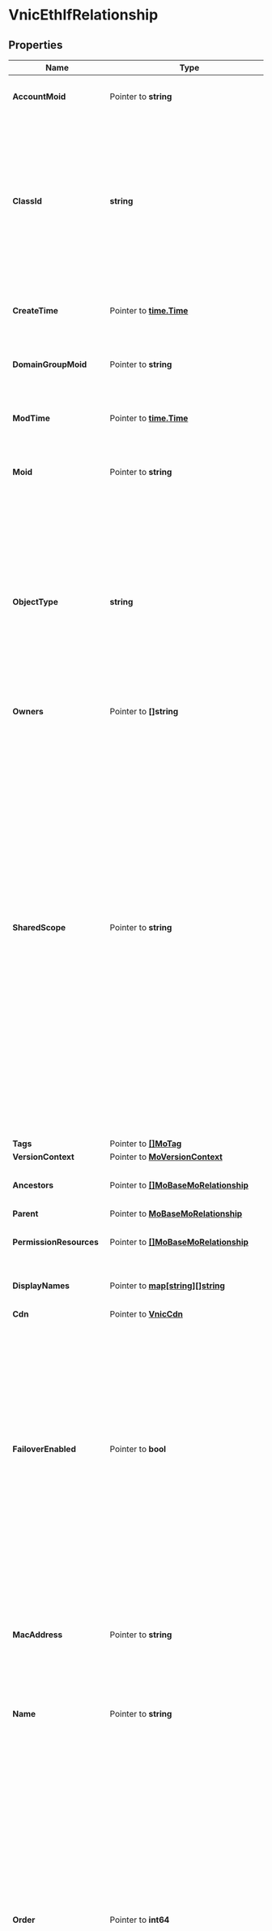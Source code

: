 # VnicEthIfRelationship

## Properties

Name | Type | Description | Notes
------------ | ------------- | ------------- | -------------
**AccountMoid** | Pointer to **string** | The Account ID for this managed object. | [optional] [readonly] 
**ClassId** | **string** | The concrete type of this complex type. Its value must be the same as the &#39;objectType&#39; property. The OpenAPI document references this property as a discriminator value. | [readonly] 
**CreateTime** | Pointer to [**time.Time**](time.Time.md) | The time when this managed object was created. | [optional] [readonly] 
**DomainGroupMoid** | Pointer to **string** | The DomainGroup ID for this managed object. | [optional] [readonly] 
**ModTime** | Pointer to [**time.Time**](time.Time.md) | The time when this managed object was last modified. | [optional] [readonly] 
**Moid** | Pointer to **string** | The unique identifier of this Managed Object instance. | [optional] 
**ObjectType** | **string** | The fully-qualified type of this managed object, i.e. the class name. This property is optional. The ObjectType is implied from the URL path. If specified, the value of objectType must match the class name specified in the URL path. | [readonly] 
**Owners** | Pointer to **[]string** |  | [optional] 
**SharedScope** | Pointer to **string** | Intersight provides pre-built workflows, tasks and policies to end users through global catalogs. Objects that are made available through global catalogs are said to have a &#39;shared&#39; ownership. Shared objects are either made globally available to all end users or restricted to end users based on their license entitlement. Users can use this property to differentiate the scope (global or a specific license tier) to which a shared MO belongs. | [optional] [readonly] 
**Tags** | Pointer to [**[]MoTag**](mo.Tag.md) |  | [optional] 
**VersionContext** | Pointer to [**MoVersionContext**](mo.VersionContext.md) |  | [optional] 
**Ancestors** | Pointer to [**[]MoBaseMoRelationship**](mo.BaseMo.Relationship.md) | An array of relationships to moBaseMo resources. | [optional] [readonly] 
**Parent** | Pointer to [**MoBaseMoRelationship**](mo.BaseMo.Relationship.md) |  | [optional] 
**PermissionResources** | Pointer to [**[]MoBaseMoRelationship**](mo.BaseMo.Relationship.md) | An array of relationships to moBaseMo resources. | [optional] [readonly] 
**DisplayNames** | Pointer to [**map[string][]string**](array.md) | a map of display names for a resource. | [optional] [readonly] 
**Cdn** | Pointer to [**VnicCdn**](vnic.Cdn.md) |  | [optional] 
**FailoverEnabled** | Pointer to **bool** | Setting this to true esnures that the traffic failsover from one uplink to another auotmatically in case of an uplink failure. It is applicable for Cisco VIC adapters only which are connected to Fabric Interconnect cluster. The uplink if specified determines the primary uplink in case of a failover. | [optional] 
**MacAddress** | Pointer to **string** | The MAC address that is assigned to the vnic based on the MAC pool that has been assigned to the LAN Connectivity Policy. | [optional] [readonly] 
**Name** | Pointer to **string** | Name of the virtual ethernet interface. | [optional] 
**Order** | Pointer to **int64** | The order in which the virtual interface is brought up. The order assigned to an interface should be unique for all the Ethernet and Fibre-Channel interfaces on each PCI link on a VIC adapter. The maximum value of PCI order is limited by the number of virtual interfaces (Ethernet and Fibre-Channel) on each PCI link on a VIC adapter. All VIC adapters have a single PCI link except VIC 1385 which has two. | [optional] 
**Placement** | Pointer to [**VnicPlacementSettings**](vnic.PlacementSettings.md) |  | [optional] 
**StandbyVifId** | Pointer to **int64** | The Standby VIF Id is applicable for failover enabled vNICS. It should be the same as the channel number of the standby vethernet created on switch in order to set up the standby data path. | [optional] [readonly] 
**UsnicSettings** | Pointer to [**VnicUsnicSettings**](vnic.UsnicSettings.md) |  | [optional] 
**VifId** | Pointer to **int64** | The Vif Id should be same as the channel number of the vethernet created on switch in order to set up the data path. The property is applicable only for FI attached servers where a vethernet is created on the switch for every vNIC. | [optional] [readonly] 
**VmqSettings** | Pointer to [**VnicVmqSettings**](vnic.VmqSettings.md) |  | [optional] 
**EthAdapterPolicy** | Pointer to [**VnicEthAdapterPolicyRelationship**](vnic.EthAdapterPolicy.Relationship.md) |  | [optional] 
**EthNetworkPolicy** | Pointer to [**VnicEthNetworkPolicyRelationship**](vnic.EthNetworkPolicy.Relationship.md) |  | [optional] 
**EthQosPolicy** | Pointer to [**VnicEthQosPolicyRelationship**](vnic.EthQosPolicy.Relationship.md) |  | [optional] 
**LanConnectivityPolicy** | Pointer to [**VnicLanConnectivityPolicyRelationship**](vnic.LanConnectivityPolicy.Relationship.md) |  | [optional] 
**LcpVnic** | Pointer to [**VnicEthIfRelationship**](vnic.EthIf.Relationship.md) |  | [optional] 
**MacLease** | Pointer to [**MacpoolLeaseRelationship**](macpool.Lease.Relationship.md) |  | [optional] 
**MacPool** | Pointer to [**MacpoolPoolRelationship**](macpool.Pool.Relationship.md) |  | [optional] 
**Profile** | Pointer to [**PolicyAbstractConfigProfileRelationship**](policy.AbstractConfigProfile.Relationship.md) |  | [optional] 
**SpVnics** | Pointer to [**[]VnicEthIfRelationship**](vnic.EthIf.Relationship.md) | An array of relationships to vnicEthIf resources. | [optional] 

## Methods

### NewVnicEthIfRelationship

`func NewVnicEthIfRelationship(classId string, objectType string, ) *VnicEthIfRelationship`

NewVnicEthIfRelationship instantiates a new VnicEthIfRelationship object
This constructor will assign default values to properties that have it defined,
and makes sure properties required by API are set, but the set of arguments
will change when the set of required properties is changed

### NewVnicEthIfRelationshipWithDefaults

`func NewVnicEthIfRelationshipWithDefaults() *VnicEthIfRelationship`

NewVnicEthIfRelationshipWithDefaults instantiates a new VnicEthIfRelationship object
This constructor will only assign default values to properties that have it defined,
but it doesn't guarantee that properties required by API are set

### GetAccountMoid

`func (o *VnicEthIfRelationship) GetAccountMoid() string`

GetAccountMoid returns the AccountMoid field if non-nil, zero value otherwise.

### GetAccountMoidOk

`func (o *VnicEthIfRelationship) GetAccountMoidOk() (*string, bool)`

GetAccountMoidOk returns a tuple with the AccountMoid field if it's non-nil, zero value otherwise
and a boolean to check if the value has been set.

### SetAccountMoid

`func (o *VnicEthIfRelationship) SetAccountMoid(v string)`

SetAccountMoid sets AccountMoid field to given value.

### HasAccountMoid

`func (o *VnicEthIfRelationship) HasAccountMoid() bool`

HasAccountMoid returns a boolean if a field has been set.

### GetClassId

`func (o *VnicEthIfRelationship) GetClassId() string`

GetClassId returns the ClassId field if non-nil, zero value otherwise.

### GetClassIdOk

`func (o *VnicEthIfRelationship) GetClassIdOk() (*string, bool)`

GetClassIdOk returns a tuple with the ClassId field if it's non-nil, zero value otherwise
and a boolean to check if the value has been set.

### SetClassId

`func (o *VnicEthIfRelationship) SetClassId(v string)`

SetClassId sets ClassId field to given value.


### GetCreateTime

`func (o *VnicEthIfRelationship) GetCreateTime() time.Time`

GetCreateTime returns the CreateTime field if non-nil, zero value otherwise.

### GetCreateTimeOk

`func (o *VnicEthIfRelationship) GetCreateTimeOk() (*time.Time, bool)`

GetCreateTimeOk returns a tuple with the CreateTime field if it's non-nil, zero value otherwise
and a boolean to check if the value has been set.

### SetCreateTime

`func (o *VnicEthIfRelationship) SetCreateTime(v time.Time)`

SetCreateTime sets CreateTime field to given value.

### HasCreateTime

`func (o *VnicEthIfRelationship) HasCreateTime() bool`

HasCreateTime returns a boolean if a field has been set.

### GetDomainGroupMoid

`func (o *VnicEthIfRelationship) GetDomainGroupMoid() string`

GetDomainGroupMoid returns the DomainGroupMoid field if non-nil, zero value otherwise.

### GetDomainGroupMoidOk

`func (o *VnicEthIfRelationship) GetDomainGroupMoidOk() (*string, bool)`

GetDomainGroupMoidOk returns a tuple with the DomainGroupMoid field if it's non-nil, zero value otherwise
and a boolean to check if the value has been set.

### SetDomainGroupMoid

`func (o *VnicEthIfRelationship) SetDomainGroupMoid(v string)`

SetDomainGroupMoid sets DomainGroupMoid field to given value.

### HasDomainGroupMoid

`func (o *VnicEthIfRelationship) HasDomainGroupMoid() bool`

HasDomainGroupMoid returns a boolean if a field has been set.

### GetModTime

`func (o *VnicEthIfRelationship) GetModTime() time.Time`

GetModTime returns the ModTime field if non-nil, zero value otherwise.

### GetModTimeOk

`func (o *VnicEthIfRelationship) GetModTimeOk() (*time.Time, bool)`

GetModTimeOk returns a tuple with the ModTime field if it's non-nil, zero value otherwise
and a boolean to check if the value has been set.

### SetModTime

`func (o *VnicEthIfRelationship) SetModTime(v time.Time)`

SetModTime sets ModTime field to given value.

### HasModTime

`func (o *VnicEthIfRelationship) HasModTime() bool`

HasModTime returns a boolean if a field has been set.

### GetMoid

`func (o *VnicEthIfRelationship) GetMoid() string`

GetMoid returns the Moid field if non-nil, zero value otherwise.

### GetMoidOk

`func (o *VnicEthIfRelationship) GetMoidOk() (*string, bool)`

GetMoidOk returns a tuple with the Moid field if it's non-nil, zero value otherwise
and a boolean to check if the value has been set.

### SetMoid

`func (o *VnicEthIfRelationship) SetMoid(v string)`

SetMoid sets Moid field to given value.

### HasMoid

`func (o *VnicEthIfRelationship) HasMoid() bool`

HasMoid returns a boolean if a field has been set.

### GetObjectType

`func (o *VnicEthIfRelationship) GetObjectType() string`

GetObjectType returns the ObjectType field if non-nil, zero value otherwise.

### GetObjectTypeOk

`func (o *VnicEthIfRelationship) GetObjectTypeOk() (*string, bool)`

GetObjectTypeOk returns a tuple with the ObjectType field if it's non-nil, zero value otherwise
and a boolean to check if the value has been set.

### SetObjectType

`func (o *VnicEthIfRelationship) SetObjectType(v string)`

SetObjectType sets ObjectType field to given value.


### GetOwners

`func (o *VnicEthIfRelationship) GetOwners() []string`

GetOwners returns the Owners field if non-nil, zero value otherwise.

### GetOwnersOk

`func (o *VnicEthIfRelationship) GetOwnersOk() (*[]string, bool)`

GetOwnersOk returns a tuple with the Owners field if it's non-nil, zero value otherwise
and a boolean to check if the value has been set.

### SetOwners

`func (o *VnicEthIfRelationship) SetOwners(v []string)`

SetOwners sets Owners field to given value.

### HasOwners

`func (o *VnicEthIfRelationship) HasOwners() bool`

HasOwners returns a boolean if a field has been set.

### GetSharedScope

`func (o *VnicEthIfRelationship) GetSharedScope() string`

GetSharedScope returns the SharedScope field if non-nil, zero value otherwise.

### GetSharedScopeOk

`func (o *VnicEthIfRelationship) GetSharedScopeOk() (*string, bool)`

GetSharedScopeOk returns a tuple with the SharedScope field if it's non-nil, zero value otherwise
and a boolean to check if the value has been set.

### SetSharedScope

`func (o *VnicEthIfRelationship) SetSharedScope(v string)`

SetSharedScope sets SharedScope field to given value.

### HasSharedScope

`func (o *VnicEthIfRelationship) HasSharedScope() bool`

HasSharedScope returns a boolean if a field has been set.

### GetTags

`func (o *VnicEthIfRelationship) GetTags() []MoTag`

GetTags returns the Tags field if non-nil, zero value otherwise.

### GetTagsOk

`func (o *VnicEthIfRelationship) GetTagsOk() (*[]MoTag, bool)`

GetTagsOk returns a tuple with the Tags field if it's non-nil, zero value otherwise
and a boolean to check if the value has been set.

### SetTags

`func (o *VnicEthIfRelationship) SetTags(v []MoTag)`

SetTags sets Tags field to given value.

### HasTags

`func (o *VnicEthIfRelationship) HasTags() bool`

HasTags returns a boolean if a field has been set.

### GetVersionContext

`func (o *VnicEthIfRelationship) GetVersionContext() MoVersionContext`

GetVersionContext returns the VersionContext field if non-nil, zero value otherwise.

### GetVersionContextOk

`func (o *VnicEthIfRelationship) GetVersionContextOk() (*MoVersionContext, bool)`

GetVersionContextOk returns a tuple with the VersionContext field if it's non-nil, zero value otherwise
and a boolean to check if the value has been set.

### SetVersionContext

`func (o *VnicEthIfRelationship) SetVersionContext(v MoVersionContext)`

SetVersionContext sets VersionContext field to given value.

### HasVersionContext

`func (o *VnicEthIfRelationship) HasVersionContext() bool`

HasVersionContext returns a boolean if a field has been set.

### GetAncestors

`func (o *VnicEthIfRelationship) GetAncestors() []MoBaseMoRelationship`

GetAncestors returns the Ancestors field if non-nil, zero value otherwise.

### GetAncestorsOk

`func (o *VnicEthIfRelationship) GetAncestorsOk() (*[]MoBaseMoRelationship, bool)`

GetAncestorsOk returns a tuple with the Ancestors field if it's non-nil, zero value otherwise
and a boolean to check if the value has been set.

### SetAncestors

`func (o *VnicEthIfRelationship) SetAncestors(v []MoBaseMoRelationship)`

SetAncestors sets Ancestors field to given value.

### HasAncestors

`func (o *VnicEthIfRelationship) HasAncestors() bool`

HasAncestors returns a boolean if a field has been set.

### SetAncestorsNil

`func (o *VnicEthIfRelationship) SetAncestorsNil(b bool)`

 SetAncestorsNil sets the value for Ancestors to be an explicit nil

### UnsetAncestors
`func (o *VnicEthIfRelationship) UnsetAncestors()`

UnsetAncestors ensures that no value is present for Ancestors, not even an explicit nil
### GetParent

`func (o *VnicEthIfRelationship) GetParent() MoBaseMoRelationship`

GetParent returns the Parent field if non-nil, zero value otherwise.

### GetParentOk

`func (o *VnicEthIfRelationship) GetParentOk() (*MoBaseMoRelationship, bool)`

GetParentOk returns a tuple with the Parent field if it's non-nil, zero value otherwise
and a boolean to check if the value has been set.

### SetParent

`func (o *VnicEthIfRelationship) SetParent(v MoBaseMoRelationship)`

SetParent sets Parent field to given value.

### HasParent

`func (o *VnicEthIfRelationship) HasParent() bool`

HasParent returns a boolean if a field has been set.

### GetPermissionResources

`func (o *VnicEthIfRelationship) GetPermissionResources() []MoBaseMoRelationship`

GetPermissionResources returns the PermissionResources field if non-nil, zero value otherwise.

### GetPermissionResourcesOk

`func (o *VnicEthIfRelationship) GetPermissionResourcesOk() (*[]MoBaseMoRelationship, bool)`

GetPermissionResourcesOk returns a tuple with the PermissionResources field if it's non-nil, zero value otherwise
and a boolean to check if the value has been set.

### SetPermissionResources

`func (o *VnicEthIfRelationship) SetPermissionResources(v []MoBaseMoRelationship)`

SetPermissionResources sets PermissionResources field to given value.

### HasPermissionResources

`func (o *VnicEthIfRelationship) HasPermissionResources() bool`

HasPermissionResources returns a boolean if a field has been set.

### SetPermissionResourcesNil

`func (o *VnicEthIfRelationship) SetPermissionResourcesNil(b bool)`

 SetPermissionResourcesNil sets the value for PermissionResources to be an explicit nil

### UnsetPermissionResources
`func (o *VnicEthIfRelationship) UnsetPermissionResources()`

UnsetPermissionResources ensures that no value is present for PermissionResources, not even an explicit nil
### GetDisplayNames

`func (o *VnicEthIfRelationship) GetDisplayNames() map[string][]string`

GetDisplayNames returns the DisplayNames field if non-nil, zero value otherwise.

### GetDisplayNamesOk

`func (o *VnicEthIfRelationship) GetDisplayNamesOk() (*map[string][]string, bool)`

GetDisplayNamesOk returns a tuple with the DisplayNames field if it's non-nil, zero value otherwise
and a boolean to check if the value has been set.

### SetDisplayNames

`func (o *VnicEthIfRelationship) SetDisplayNames(v map[string][]string)`

SetDisplayNames sets DisplayNames field to given value.

### HasDisplayNames

`func (o *VnicEthIfRelationship) HasDisplayNames() bool`

HasDisplayNames returns a boolean if a field has been set.

### SetDisplayNamesNil

`func (o *VnicEthIfRelationship) SetDisplayNamesNil(b bool)`

 SetDisplayNamesNil sets the value for DisplayNames to be an explicit nil

### UnsetDisplayNames
`func (o *VnicEthIfRelationship) UnsetDisplayNames()`

UnsetDisplayNames ensures that no value is present for DisplayNames, not even an explicit nil
### GetCdn

`func (o *VnicEthIfRelationship) GetCdn() VnicCdn`

GetCdn returns the Cdn field if non-nil, zero value otherwise.

### GetCdnOk

`func (o *VnicEthIfRelationship) GetCdnOk() (*VnicCdn, bool)`

GetCdnOk returns a tuple with the Cdn field if it's non-nil, zero value otherwise
and a boolean to check if the value has been set.

### SetCdn

`func (o *VnicEthIfRelationship) SetCdn(v VnicCdn)`

SetCdn sets Cdn field to given value.

### HasCdn

`func (o *VnicEthIfRelationship) HasCdn() bool`

HasCdn returns a boolean if a field has been set.

### GetFailoverEnabled

`func (o *VnicEthIfRelationship) GetFailoverEnabled() bool`

GetFailoverEnabled returns the FailoverEnabled field if non-nil, zero value otherwise.

### GetFailoverEnabledOk

`func (o *VnicEthIfRelationship) GetFailoverEnabledOk() (*bool, bool)`

GetFailoverEnabledOk returns a tuple with the FailoverEnabled field if it's non-nil, zero value otherwise
and a boolean to check if the value has been set.

### SetFailoverEnabled

`func (o *VnicEthIfRelationship) SetFailoverEnabled(v bool)`

SetFailoverEnabled sets FailoverEnabled field to given value.

### HasFailoverEnabled

`func (o *VnicEthIfRelationship) HasFailoverEnabled() bool`

HasFailoverEnabled returns a boolean if a field has been set.

### GetMacAddress

`func (o *VnicEthIfRelationship) GetMacAddress() string`

GetMacAddress returns the MacAddress field if non-nil, zero value otherwise.

### GetMacAddressOk

`func (o *VnicEthIfRelationship) GetMacAddressOk() (*string, bool)`

GetMacAddressOk returns a tuple with the MacAddress field if it's non-nil, zero value otherwise
and a boolean to check if the value has been set.

### SetMacAddress

`func (o *VnicEthIfRelationship) SetMacAddress(v string)`

SetMacAddress sets MacAddress field to given value.

### HasMacAddress

`func (o *VnicEthIfRelationship) HasMacAddress() bool`

HasMacAddress returns a boolean if a field has been set.

### GetName

`func (o *VnicEthIfRelationship) GetName() string`

GetName returns the Name field if non-nil, zero value otherwise.

### GetNameOk

`func (o *VnicEthIfRelationship) GetNameOk() (*string, bool)`

GetNameOk returns a tuple with the Name field if it's non-nil, zero value otherwise
and a boolean to check if the value has been set.

### SetName

`func (o *VnicEthIfRelationship) SetName(v string)`

SetName sets Name field to given value.

### HasName

`func (o *VnicEthIfRelationship) HasName() bool`

HasName returns a boolean if a field has been set.

### GetOrder

`func (o *VnicEthIfRelationship) GetOrder() int64`

GetOrder returns the Order field if non-nil, zero value otherwise.

### GetOrderOk

`func (o *VnicEthIfRelationship) GetOrderOk() (*int64, bool)`

GetOrderOk returns a tuple with the Order field if it's non-nil, zero value otherwise
and a boolean to check if the value has been set.

### SetOrder

`func (o *VnicEthIfRelationship) SetOrder(v int64)`

SetOrder sets Order field to given value.

### HasOrder

`func (o *VnicEthIfRelationship) HasOrder() bool`

HasOrder returns a boolean if a field has been set.

### GetPlacement

`func (o *VnicEthIfRelationship) GetPlacement() VnicPlacementSettings`

GetPlacement returns the Placement field if non-nil, zero value otherwise.

### GetPlacementOk

`func (o *VnicEthIfRelationship) GetPlacementOk() (*VnicPlacementSettings, bool)`

GetPlacementOk returns a tuple with the Placement field if it's non-nil, zero value otherwise
and a boolean to check if the value has been set.

### SetPlacement

`func (o *VnicEthIfRelationship) SetPlacement(v VnicPlacementSettings)`

SetPlacement sets Placement field to given value.

### HasPlacement

`func (o *VnicEthIfRelationship) HasPlacement() bool`

HasPlacement returns a boolean if a field has been set.

### GetStandbyVifId

`func (o *VnicEthIfRelationship) GetStandbyVifId() int64`

GetStandbyVifId returns the StandbyVifId field if non-nil, zero value otherwise.

### GetStandbyVifIdOk

`func (o *VnicEthIfRelationship) GetStandbyVifIdOk() (*int64, bool)`

GetStandbyVifIdOk returns a tuple with the StandbyVifId field if it's non-nil, zero value otherwise
and a boolean to check if the value has been set.

### SetStandbyVifId

`func (o *VnicEthIfRelationship) SetStandbyVifId(v int64)`

SetStandbyVifId sets StandbyVifId field to given value.

### HasStandbyVifId

`func (o *VnicEthIfRelationship) HasStandbyVifId() bool`

HasStandbyVifId returns a boolean if a field has been set.

### GetUsnicSettings

`func (o *VnicEthIfRelationship) GetUsnicSettings() VnicUsnicSettings`

GetUsnicSettings returns the UsnicSettings field if non-nil, zero value otherwise.

### GetUsnicSettingsOk

`func (o *VnicEthIfRelationship) GetUsnicSettingsOk() (*VnicUsnicSettings, bool)`

GetUsnicSettingsOk returns a tuple with the UsnicSettings field if it's non-nil, zero value otherwise
and a boolean to check if the value has been set.

### SetUsnicSettings

`func (o *VnicEthIfRelationship) SetUsnicSettings(v VnicUsnicSettings)`

SetUsnicSettings sets UsnicSettings field to given value.

### HasUsnicSettings

`func (o *VnicEthIfRelationship) HasUsnicSettings() bool`

HasUsnicSettings returns a boolean if a field has been set.

### GetVifId

`func (o *VnicEthIfRelationship) GetVifId() int64`

GetVifId returns the VifId field if non-nil, zero value otherwise.

### GetVifIdOk

`func (o *VnicEthIfRelationship) GetVifIdOk() (*int64, bool)`

GetVifIdOk returns a tuple with the VifId field if it's non-nil, zero value otherwise
and a boolean to check if the value has been set.

### SetVifId

`func (o *VnicEthIfRelationship) SetVifId(v int64)`

SetVifId sets VifId field to given value.

### HasVifId

`func (o *VnicEthIfRelationship) HasVifId() bool`

HasVifId returns a boolean if a field has been set.

### GetVmqSettings

`func (o *VnicEthIfRelationship) GetVmqSettings() VnicVmqSettings`

GetVmqSettings returns the VmqSettings field if non-nil, zero value otherwise.

### GetVmqSettingsOk

`func (o *VnicEthIfRelationship) GetVmqSettingsOk() (*VnicVmqSettings, bool)`

GetVmqSettingsOk returns a tuple with the VmqSettings field if it's non-nil, zero value otherwise
and a boolean to check if the value has been set.

### SetVmqSettings

`func (o *VnicEthIfRelationship) SetVmqSettings(v VnicVmqSettings)`

SetVmqSettings sets VmqSettings field to given value.

### HasVmqSettings

`func (o *VnicEthIfRelationship) HasVmqSettings() bool`

HasVmqSettings returns a boolean if a field has been set.

### GetEthAdapterPolicy

`func (o *VnicEthIfRelationship) GetEthAdapterPolicy() VnicEthAdapterPolicyRelationship`

GetEthAdapterPolicy returns the EthAdapterPolicy field if non-nil, zero value otherwise.

### GetEthAdapterPolicyOk

`func (o *VnicEthIfRelationship) GetEthAdapterPolicyOk() (*VnicEthAdapterPolicyRelationship, bool)`

GetEthAdapterPolicyOk returns a tuple with the EthAdapterPolicy field if it's non-nil, zero value otherwise
and a boolean to check if the value has been set.

### SetEthAdapterPolicy

`func (o *VnicEthIfRelationship) SetEthAdapterPolicy(v VnicEthAdapterPolicyRelationship)`

SetEthAdapterPolicy sets EthAdapterPolicy field to given value.

### HasEthAdapterPolicy

`func (o *VnicEthIfRelationship) HasEthAdapterPolicy() bool`

HasEthAdapterPolicy returns a boolean if a field has been set.

### GetEthNetworkPolicy

`func (o *VnicEthIfRelationship) GetEthNetworkPolicy() VnicEthNetworkPolicyRelationship`

GetEthNetworkPolicy returns the EthNetworkPolicy field if non-nil, zero value otherwise.

### GetEthNetworkPolicyOk

`func (o *VnicEthIfRelationship) GetEthNetworkPolicyOk() (*VnicEthNetworkPolicyRelationship, bool)`

GetEthNetworkPolicyOk returns a tuple with the EthNetworkPolicy field if it's non-nil, zero value otherwise
and a boolean to check if the value has been set.

### SetEthNetworkPolicy

`func (o *VnicEthIfRelationship) SetEthNetworkPolicy(v VnicEthNetworkPolicyRelationship)`

SetEthNetworkPolicy sets EthNetworkPolicy field to given value.

### HasEthNetworkPolicy

`func (o *VnicEthIfRelationship) HasEthNetworkPolicy() bool`

HasEthNetworkPolicy returns a boolean if a field has been set.

### GetEthQosPolicy

`func (o *VnicEthIfRelationship) GetEthQosPolicy() VnicEthQosPolicyRelationship`

GetEthQosPolicy returns the EthQosPolicy field if non-nil, zero value otherwise.

### GetEthQosPolicyOk

`func (o *VnicEthIfRelationship) GetEthQosPolicyOk() (*VnicEthQosPolicyRelationship, bool)`

GetEthQosPolicyOk returns a tuple with the EthQosPolicy field if it's non-nil, zero value otherwise
and a boolean to check if the value has been set.

### SetEthQosPolicy

`func (o *VnicEthIfRelationship) SetEthQosPolicy(v VnicEthQosPolicyRelationship)`

SetEthQosPolicy sets EthQosPolicy field to given value.

### HasEthQosPolicy

`func (o *VnicEthIfRelationship) HasEthQosPolicy() bool`

HasEthQosPolicy returns a boolean if a field has been set.

### GetLanConnectivityPolicy

`func (o *VnicEthIfRelationship) GetLanConnectivityPolicy() VnicLanConnectivityPolicyRelationship`

GetLanConnectivityPolicy returns the LanConnectivityPolicy field if non-nil, zero value otherwise.

### GetLanConnectivityPolicyOk

`func (o *VnicEthIfRelationship) GetLanConnectivityPolicyOk() (*VnicLanConnectivityPolicyRelationship, bool)`

GetLanConnectivityPolicyOk returns a tuple with the LanConnectivityPolicy field if it's non-nil, zero value otherwise
and a boolean to check if the value has been set.

### SetLanConnectivityPolicy

`func (o *VnicEthIfRelationship) SetLanConnectivityPolicy(v VnicLanConnectivityPolicyRelationship)`

SetLanConnectivityPolicy sets LanConnectivityPolicy field to given value.

### HasLanConnectivityPolicy

`func (o *VnicEthIfRelationship) HasLanConnectivityPolicy() bool`

HasLanConnectivityPolicy returns a boolean if a field has been set.

### GetLcpVnic

`func (o *VnicEthIfRelationship) GetLcpVnic() VnicEthIfRelationship`

GetLcpVnic returns the LcpVnic field if non-nil, zero value otherwise.

### GetLcpVnicOk

`func (o *VnicEthIfRelationship) GetLcpVnicOk() (*VnicEthIfRelationship, bool)`

GetLcpVnicOk returns a tuple with the LcpVnic field if it's non-nil, zero value otherwise
and a boolean to check if the value has been set.

### SetLcpVnic

`func (o *VnicEthIfRelationship) SetLcpVnic(v VnicEthIfRelationship)`

SetLcpVnic sets LcpVnic field to given value.

### HasLcpVnic

`func (o *VnicEthIfRelationship) HasLcpVnic() bool`

HasLcpVnic returns a boolean if a field has been set.

### GetMacLease

`func (o *VnicEthIfRelationship) GetMacLease() MacpoolLeaseRelationship`

GetMacLease returns the MacLease field if non-nil, zero value otherwise.

### GetMacLeaseOk

`func (o *VnicEthIfRelationship) GetMacLeaseOk() (*MacpoolLeaseRelationship, bool)`

GetMacLeaseOk returns a tuple with the MacLease field if it's non-nil, zero value otherwise
and a boolean to check if the value has been set.

### SetMacLease

`func (o *VnicEthIfRelationship) SetMacLease(v MacpoolLeaseRelationship)`

SetMacLease sets MacLease field to given value.

### HasMacLease

`func (o *VnicEthIfRelationship) HasMacLease() bool`

HasMacLease returns a boolean if a field has been set.

### GetMacPool

`func (o *VnicEthIfRelationship) GetMacPool() MacpoolPoolRelationship`

GetMacPool returns the MacPool field if non-nil, zero value otherwise.

### GetMacPoolOk

`func (o *VnicEthIfRelationship) GetMacPoolOk() (*MacpoolPoolRelationship, bool)`

GetMacPoolOk returns a tuple with the MacPool field if it's non-nil, zero value otherwise
and a boolean to check if the value has been set.

### SetMacPool

`func (o *VnicEthIfRelationship) SetMacPool(v MacpoolPoolRelationship)`

SetMacPool sets MacPool field to given value.

### HasMacPool

`func (o *VnicEthIfRelationship) HasMacPool() bool`

HasMacPool returns a boolean if a field has been set.

### GetProfile

`func (o *VnicEthIfRelationship) GetProfile() PolicyAbstractConfigProfileRelationship`

GetProfile returns the Profile field if non-nil, zero value otherwise.

### GetProfileOk

`func (o *VnicEthIfRelationship) GetProfileOk() (*PolicyAbstractConfigProfileRelationship, bool)`

GetProfileOk returns a tuple with the Profile field if it's non-nil, zero value otherwise
and a boolean to check if the value has been set.

### SetProfile

`func (o *VnicEthIfRelationship) SetProfile(v PolicyAbstractConfigProfileRelationship)`

SetProfile sets Profile field to given value.

### HasProfile

`func (o *VnicEthIfRelationship) HasProfile() bool`

HasProfile returns a boolean if a field has been set.

### GetSpVnics

`func (o *VnicEthIfRelationship) GetSpVnics() []VnicEthIfRelationship`

GetSpVnics returns the SpVnics field if non-nil, zero value otherwise.

### GetSpVnicsOk

`func (o *VnicEthIfRelationship) GetSpVnicsOk() (*[]VnicEthIfRelationship, bool)`

GetSpVnicsOk returns a tuple with the SpVnics field if it's non-nil, zero value otherwise
and a boolean to check if the value has been set.

### SetSpVnics

`func (o *VnicEthIfRelationship) SetSpVnics(v []VnicEthIfRelationship)`

SetSpVnics sets SpVnics field to given value.

### HasSpVnics

`func (o *VnicEthIfRelationship) HasSpVnics() bool`

HasSpVnics returns a boolean if a field has been set.

### SetSpVnicsNil

`func (o *VnicEthIfRelationship) SetSpVnicsNil(b bool)`

 SetSpVnicsNil sets the value for SpVnics to be an explicit nil

### UnsetSpVnics
`func (o *VnicEthIfRelationship) UnsetSpVnics()`

UnsetSpVnics ensures that no value is present for SpVnics, not even an explicit nil

[[Back to Model list]](../README.md#documentation-for-models) [[Back to API list]](../README.md#documentation-for-api-endpoints) [[Back to README]](../README.md)


